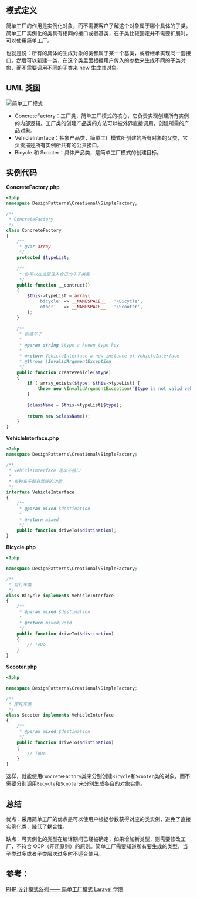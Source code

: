 ## 模式定义
简单工厂的作用是实例化对象，而不需要客户了解这个对象属于哪个具体的子类。简单工厂实例化的类具有相同的接口或者基类，在子类比较固定并不需要扩展时，可以使用简单工厂。

也就是说：所有的具体的生成对象的类都属于某一个基类，或者继承实现同一套接口。然后可以新建一类，在这个类里面根据用户传入的参数来生成不同的子类对象，而不需要调用不同的子类来 new 生成其对象。

## UML 类图
![简单工厂模式](http://7xkt52.com1.z0.glb.clouddn.com/markdown/1466937260004.png)

* ConcreteFactory：工厂类，简单工厂模式的核心，它负责实现创建所有实例的内部逻辑。工厂类的创建产品类的方法可以被外界直接调用，创建所需的产品对象。
* VehicleInterface：抽象产品类，简单工厂模式所创建的所有对象的父类，它负责描述所有实例所共有的公共接口。
* Bicycle 和 Scooter：具体产品类，是简单工厂模式的创建目标。

## 实例代码

**ConcreteFactory.php**

```php
<?php
namespace DesignPatterns\Creational\SimpleFactory;

/**
 * ConcreteFactory
 */
class ConcreteFactory
{
    /**
     * @var array
     */
    protected $typeList;
    
    /**
     * 你可以在这里注入自己的车子类型
     */
    public function __contruct()
    {
        $this->typeList = array(
            'bicycle' => __NAMESPACE__ . '\Bicycle',
            'other'   => __NAMESPACE__ . '\Scooter',
        );
    }
    
    /**
     * 创建车子
     *
     * @param string $type a known type key
     *
     * @return VehicleInterface a new instance of VehicleInterface
     * @throws \InvalidArgumentException
     */
    public function createVehicle($type)
    {
        if (!array_exists($type, $this->typeList) {
            throw new \InvalidArgumentException("$type is not valid vehicle");
        }
        
        $className = $this->typeList[$type];
        
        return new $className();
    }
}
```

**VehicleInterface.php**

```php
<?php
namespace DesignPatterns\Creational\SimpleFactory;

/**
 * VehicleInterface 是车子接口
 * 
 * 每种车子都有驾驶的功能
 */
interface VehicleInterface
{
    /**
     * @param mixed $destination
     *
     * @return mixed
     */
    public function driveTo($distination);
}
```

**Bicycle.php**

```php
<?php

namespace DesignPatterns\Creational\SimpleFactory;

/**
 * 自行车类
 */
class Bicycle implements VehicleInterface
{
    /**
     * @param mixed $destination
     *
     * @return mixed|void
     */
    public function driveTo($distination)
    {
        // ToDo
    }
}
```

**Scooter.php**

```php
<?php

namespace DesignPatterns\Creational\SimpleFactory;

/**
 * 摩托车类
 */
class Scooter implements VehicleInterface
{
    /**
     * @param mixed $destination
     */
    public function driveTo($distination)
    {
        // ToDo
    }
}
```

这样，就能使用`ConcreteFactory`类来分别创建`Bicycle`和`Scooter`类的对象，而不需要分别调用`Bicycle`和`Scooter`来分别生成各自的对象实例。

## 总结
优点：采用简单工厂的优点是可以使用户根据参数获得对应的类实例，避免了直接实例化类，降低了耦合性。

缺点：可实例化的类型在编译期间已经被确定，如果增加新类型，则需要修改工厂，不符合 OCP（开闭原则）的原则。简单工厂需要知道所有要生成的类型，当子类过多或者子类层次过多时不适合使用。

## 参考：
[PHP 设计模式系列 —— 简单工厂模式 Laravel 学院](http://laravelacademy.org/post/2643.html)

